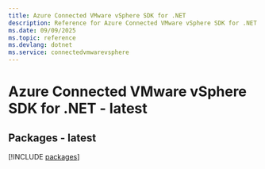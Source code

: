 ```yaml
---
title: Azure Connected VMware vSphere SDK for .NET
description: Reference for Azure Connected VMware vSphere SDK for .NET
ms.date: 09/09/2025
ms.topic: reference
ms.devlang: dotnet
ms.service: connectedvmwarevsphere
---
```

# Azure Connected VMware vSphere SDK for .NET - latest
## Packages - latest
[!INCLUDE [packages](connected-vmware-vsphere-index.md)]